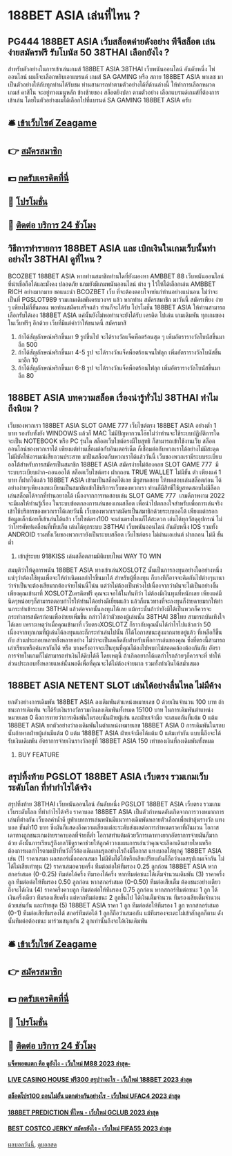 # 188BET ASIA เล่นที่ไหน ?
## PG444 188BET ASIA เว็บสล็อตค่ายดังอย่าง พีจีสล็อต เล่นง่ายสมัครฟรี รับโบนัส 50 38THAI เลือกยังไง ?
สำหรับตัวอย่างในการเข้าเล่นเกมส์ 188BET ASIA 38THAI เว็บพนันออนไลน์ อันดับหนึ่ง ไพ่ออนไลน์ ผมก็จะเลือกหยิบเอาแบรนด์ เกมส์ SA GAMING หรือ สกาย 188BET ASIA พาเลซ มาเป็นตัวอย่างให้กับทุกท่านได้รับชม ท่านสามารถทำตามตัวอย่างได้ที่ด้านล่างนี้
ให้ทำการเลือกหมวดเกมส์ คาสิโน จะอยู่ทางเมนูหลัก ข้างซ้ายของ สล็อตยิงปลา ตามตัวอย่าง
เลือกแบรนด์เกมส์ที่ต้องการเข้าเล่น โดยในตัวอย่างผมได้เลือกไปที่แบรนด์ SA GAMING 188BET ASIA ครับ

## 🛎 [เข้าเว็บไซต์ Zeagame](https://bit.ly/3SdLNi2)
## 👉 [สมัครสมาชิก](https://bit.ly/3SdLNi2)
## 💵 [กดรับเครดิตที่นี่](https://bit.ly/3dyRKHj)
## 👑 [โปรโมชั่น](https://bit.ly/3dyRKHj)
## 📱 [ติดต่อ บริการ 24 ชัวโมง](https://bit.ly/3dyRKHj)

## วิธีการทำรายการ 188BET ASIA และ เบิกเงินในเกมเว็บนั้นทำอย่างไร 38THAI ดูที่ไหน ?
BCOZBET 188BET ASIA หากท่านสมาชิกท่านใดที่ยังมองหา AMBBET 88 เว็บพนันออนไลน์ ที่น่าเชื่อถือได้และมั่งคง ปลอดภัย แถมยังมีเกมพนันออนไลน์ ต่าง ๆ ไว้ให้ได้เลือกเล่น AMBBET RICH อย่างมากมาย ขอแนะนำ BCOZBET เว็บ ที่จะต้องตอบโจทย์แก่ท่านอย่างแน่นอน ไม่ว่าจะเป็นที่ PGSLOT989 รวมเกมเดิมพันครบวงจร แล้ว หากท่าน สมัครสมาชิก มาวันนี้ สมัครเพียง ง่าย ๆ เพียงไม่กี่ขั้นตอน พอท่านสมัครเสร็จแล้ว ท่านก็จะได้รับ โปรโมชั่น 188BET ASIA ให้ท่านสามารถเลือกรับได้เอง 188BET ASIA แค่นั้นยังไม่พอท่านจะยังได้รับ เครดิต ไปเล่น เกมเดิมพัน ทุกเกมของในเว็บฟรีๆ อีกด้วย เว็บที่มีแต่คำว่าให้ขนาดนี้ สมัครมาสิ
1. ถ้าได้สัญลักษณ์พริกขึ้นมา 9 รูปขึ้นไป จะได้รางวัลแจ็คพ็อตร้อนสุด ๆ เพิ่มอัตรารางวัลโบนัสขึ้นมาอีก 500
2. ถ้าได้สัญลักษณ์พริกขึ้นมา 4-5 รูป จะได้รางวัลแจ็คพ็อตร้อนจนไฟลุก เพิ่มอัตรารางวัลโบนัสขึ้นมาอีก 10
3. ถ้าได้สัญลักษณ์พริกขึ้นมา 6-8 รูป จะได้รางวัลแจ็คพ็อตร้อนไฟลุก เพิ่มอัตรารางวัลโบนัสขึ้นมาอีก 80

## 188BET ASIA บทความสล็อต เรื่องน่ารู้ทั่วไป 38THAI ทำไมถึงนิยม ?
เว็บของพวกเรา 188BET ASIA SLOT GAME 777 เว็บไซต์ตรง 188BET ASIA อย่างต่ำ 1 บาท รองรับทั้งยัง WINDOWS แล้วก็ MAC ไม่มีปัญหากวนโอ๊ยไม่ว่าท่านจะใช้ระบบปฏิบัติการใด จะเป็น NOTEBOOK หรือ PC รุ่นใด สล็อตเว็บไซต์ตรงมีใบสุทธิ ก็สามารถเข้าใช้งานเว็บ สล็อตออนไลน์ของพวกเราได้ เพียงแต่ท่านเชื่อมต่อกับอินเตอร์เน็ต ก็เชื่อมต่อกับพวกเราได้อย่างไม่มีสะดุด ไม่มีบัคให้อารมณ์เสียกวนประสาท มาปั่นสล็อตกับพวกเราได้แล้ววันนี้ เว็บของพวกเรามีระบบระเบียบออโต้สำหรับการสมัครเป็นสมาชิก 188BET ASIA สมัครง่ายไม่ต้องคอย SLOT GAME 777  มีระบบระเบียบฝาก-ถอนออโต้ สล็อตเว็บไซต์ตรง ฝากถอน TRUE WALLET ไม่มีขั้น ต่ํา เพียงแค่ 1 บาท ก็ฝากได้แล้ว 188BET ASIA เข้ามาปั่นสล็อตได้เลย มียูสทดสอบ ให้ทดสอบเล่นสล็อตก่อน ได้อย่างง่ายๆเพียงลงทะเบียนเป็นสมาชิกเข้าใช้บริการเว็บของพวกเรา ท่านก็มีสิทธิ์ใช้ยูสทดสอบไม่มีล็อก เล่นสล็อตได้จากที่ท่านอยากได้ เนื่องจากการทดสอบเล่น SLOT GAME 777  เกมดีภาพงาม 2022 จะมีผลให้ท่านรู้เรื่อง ในระบบข้อตกลงการเล่นของเกมสล็อต เพื่อนำไปตกลงใจสำหรับเพื่อการเล่นจริงเข้าใช้บริการของพวกเราได้เลยวันนี้ เว็บของพวกเราสมัครเป็นสมาชิกด้วยระบบออโต้ เพียงแต่กรอกข้อมูลเล็กน้อยก็เข้าเล่นได้แล้ว เว็บไซต์ตรง100 จะเล่นตรงไหนก็ได้สะดวก เล่นได้ทุกวัสดุอุปกรณ์ ไม่ว่าโทรศัพท์เคลื่อนที่เท็บเล็ต เล่นได้ทุกระบบ 38THAI เว็บพนันออนไลน์ อันดับหนึ่ง IOS รวมทั้ง ANDROID รวมทั้งเว็บของพวกเรายังเป็นระบบสล็อต เว็บไซต์ตรง ไม่ผ่านเอเย่นต์ ฝากถอน ไม่มี ขั้นต่ำ
1. เข้าสู่ระบบ 918KISS เล่นสล็อตสามมิติแบบใหม่ WAY TO WIN

สมมุติว่าให้ดูการพนัน 188BET ASIA ทางเข้าเล่นXOSLOTZ นั้นเป็นการลงทุนอย่างใดอย่างหนึ่ง แน่ๆว่าต้องใช้ทุนเพื่อจะให้กำเนิดผลกำไรขึ้นมาได้ สำหรับผู้ที่ลงทุน ก็บางทีก็อาจจะคิดกันไปต่างๆนานา ว่าจำเป็นจะต้องเสียมากต้องจ่ายโน่นนี่โน่น แต่ว่าไม่ต้องเป็นห่วงไปเนื่องจากว่ามันจะไม่เป็นอย่างงั้น เพียงคุณเข้ามาที่ XOSLOTZเครดิตฟรี คุณจะเจอได้ในทันทีว่า ไม่ต้องมีเงินทุนที่หนักเลย เพียงแค่มีนิดๆหน่อยๆก็สามารถตอบกำไรให้ท่านได้อย่างดีเยี่ยมแล้ว แล้วก็แนวทางที่จะลงทุนก็ง่ายดายมากให้ท่านกระทำเข้าระบบ 38THAI แล้วต่อจากนั้นลงทุนได้เลย แม้กระนั้นถ้าว่ายังมิได้เป็นพวกก็ควรจะกระทำการสมัครก่อนเพื่อง่ายยเพิ่มขึ้น
กล่าวได้ว่าตัวของผู้เล่นนั้น 38THAI 38ไทย สามารถบันเทิงใจได้เลย เพราะเหตุว่าเมื่อคุณเข้ามาที่ เว็บตรงXOSLOTZ ก็ราวกับคุณนั้นได้กำไรไปแล้วกว่า 50 เนื่องจากทุกเกมที่ผู้เล่นได้ลงทุนและก็กระทำเล่นไปนั้น ก็ได้โอกาสชนะสูงมากมายอยู่แล้ว ที่เหลือก็ขึ้นกับ ส่วนประกอบหลายสิ่งหลายอย่าง ไม่ว่าจะเป็นเคล็ดลับสำหรับเพื่อการเล่นของคุณ ซึ่งที่ตรงนี้สามารถเล่าเรียนหรือค้นหากันได้ หรือ บางครั้งอาจจะเป็นทุนที่คุณได้ลงไปพบกไม่สอดคล้องต้องกันกับ อัตราการจ่ายในเกมก็ไม่สามารถทำเงินได้ดิบได้ดี โดยเหตุนี้ ถ้าเกิดอยากได้ผลกำไรกล้วยๆก็ควรจะที่ ทำให้ส่วนประกอบทั้งหลายแหล่นั้นพอดีเพื่อที่คุณจะได้ไม่ต้องจ่ายมาก รวมทั้งทำเงินได้สม่ำเสมอ

## 188BET ASIA NETENT SLOT เล่นได้อย่างลื่นไหล ไม่มีค้าง
ยกตัวอย่างการเดิมพัน 188BET ASIA ลงเดิมพันตำแหน่งหมายเลข 0 ด้วยเงินจำนวน 100 บาท ถ้าชนะการเดิมพัน จะได้รับเงินรางวัลรวมเงินลงเดิมพันทั้งหมด 15100 บาท
ในการเดิมพันตำแหน่งหมายเลข 0 คือการทายว่าการเดิมพันในรอบนั้นฝ่ายผู้เล่น และฝ่ายเจ้ามือ จะเสมอกันที่แต้ม 0 แต้ม 188BET ASIA ยกตัวอย่างว่าลงเดิมพันในตำแหน่งหมายเลข 188BET ASIA 0 การเดิมพันในรอบนั้นถ้าหากฝ่ายผู้เล่นมีแต้ม 0 แต้ม 188BET ASIA ฝ่ายเจ้ามือได้แต้ม 0 แต้มเท่ากัน แบบนี้ถึงจะได้รับเงินเดิมพัน อัตราการจ่ายเงินรางวัลอยู่ที่ 188BET ASIA 150 เท่าของเงินที่ลงเดิมพันทั้งหมด
1. BUY FEATURE

## สรุปทิ้งท้าย PGSLOT 188BET ASIA เว็บตรง รวมเกมเว็บระดับโลก ที่ทำกำไรได้จริง
สรุปทิ้งท้าย 38THAI เว็บพนันออนไลน์ อันดับหนึ่ง PGSLOT 188BET ASIA เว็บตรง รวมเกมเว็บระดับโลก ที่ทำกำไรได้จริง ราคาบอล 188BET ASIA เป็นตัวกำหนดอันเกิดจากการวางหมากการเล่นที่ต่างกัน เว็บอลค่าน้ำดี ยูฟ่าเบทการเล่นพนันมีแนวทางเดิมพันหลายตัวเลือกเพื่อเข้าลุ้นรางวัล แทงบอล ขั้นต่ำ10 บาท ซึ่งมันก็แสดงถึงความเสี่ยงแต่ละระดับส่งผลต่อการกำหนดราคาที่ผันผวน โอกาสเดาทางถูกชนะเกมง่ายราคาบอลที่จ่ายก็ต่ำ โอกาสทำแต้มด้วยวีการเดาทางยากอัตราการจ่ายมันก็มากด้วย ดังนั้นการเรียนรู้ถึงกลวิธีดูราคาช่วยให้ลูกค้าวางแผนการเล่นว่าคุณจะเลือกเดินสายไหนหรือต้องการผลกำไรตามเป้าที่หวังไว้ต้องเดินเกมรุกอย่างไรถึงมีโอกาส แทงบอลได้ทุกคู่ 188BET ASIA เช่น (1) ราคาเสมอ ผลสกอร์เมื่อออกเสมอ ไม่มีทีมได้ได้หรือเสียเปรียบกันก็ถือว่าผลสรุปเกมเจ๊ากัน ไม่ได้ไม่เสียเท่าทุน (2) ราคาเสมอควบครึ่ง ทีมต่อต่อให้ทีมรอง 0.25 ลูกก่อน 188BET ASIA หากสกอร์เสมอ (0-0.25) ทีมต่อได้ครึ่ง ทีมรองได้ครึ่ง หากทีมต่อชนะได้เต็มจำนวนเดิมพัน (3) ราคาครี่งลูก ทีมต่อต่อให้ทีมรอง 0.50 ลูกก่อน หากสกอร์เสมอ (0-0.50) ทีมต่อเสียเต็ม ต้องชนะอย่างเดียวถึงจะได้เงิน (4) ราคาครึ่งควบลูก ทีมต่อต่อให้ทีมรอง 0.75 ลูกก่อน หากสกอร์ทีมต่อชนะ 1 ลูก ได้เงินครึ่งเดียว ทีมรองเสียครึ่ง แต่หากทีมต่อชนะ 2 ลูกขึ้นไป ได้เงินเต็มจำนวน ทีมรองเสียเต็มจำนวนด้วยเช่นกัน และท้ายสุด (5) 188BET ASIA ราคา 1 ลูก ทีมต่อต่อให้ทีมรอง 1 ลูก หากสกอร์เสมอ (0-1) ทีมต่อเสียทีมรองได้ สกอร์ทีมต่อได้ 1 ลูกก็ถือว่าเสมอกัน แม้ทีมรองจะเตะไม่เข้าสักลูกก็ตาม ดังนั้นทีมต่อต้องชนะ มาร่วมสนุกกัน 2 ลูกเท่านั้นถึงจะได้เงินเดิมพัน

## 🛎 [เข้าเว็บไซต์ Zeagame](https://bit.ly/3SdLNi2)
## 👉 [สมัครสมาชิก](https://bit.ly/3SdLNi2)
## 💵 [กดรับเครดิตที่นี่](https://bit.ly/3dyRKHj)
## 👑 [โปรโมชั่น](https://bit.ly/3dyRKHj)
## 📱 [ติดต่อ บริการ 24 ชัวโมง](https://bit.ly/3dyRKHj)

#### [แจ็คพอตแตก คือ ดูยังไง - เว็บใหม่ M88 2023 ล่าสุด-](https://atom.io/themes/แจ็คพอตแตก%20คือ%20ดูยังไง%20-%20เว็บใหม่%20m88%202023%20ล่าสุด-)
#### [LIVE CASINO HOUSE ฟรี300 สรุปว่าอะไร - เว็บใหม่ 188BET 2023 ล่าสุด](https://atom.io/themes/live%20casino%20house%20ฟรี300%20สรุปว่าอะไร%20-%20เว็บใหม่%20188bet%202023%20ล่าสุด)
#### [สล็อตโปร100 ถอนไม่อั้น แตกต่างกันอย่างไร - เว็บใหม่ UFAC4 2023 ล่าสุด](https://atom.io/themes/สล็อตโปร100%20ถอนไม่อั้น%20แตกต่างกันอย่างไร%20-%20เว็บใหม่%20ufac4%202023%20ล่าสุด)
#### [188BET PREDICTION ที่ไหน - เว็บใหม่ GCLUB 2023 ล่าสุด](https://atom.io/themes/188bet%20prediction%20ที่ไหน%20-%20เว็บใหม่%20gclub%202023%20ล่าสุด)
#### [BEST COSTCO JERKY สมัครยังไง - เว็บใหม่ FIFA55 2023 ล่าสุด](https://atom.io/themes/best%20costco%20jerky%20สมัครยังไง%20-%20เว็บใหม่%20fifa55%202023%20ล่าสุด)

[ผลบอลวันนี้](https://siamsport.tv "ผลบอลวันนี้"), [ดูบอลสด](https://siamsport.tv/ดูบอลสด "ดูบอลสด")